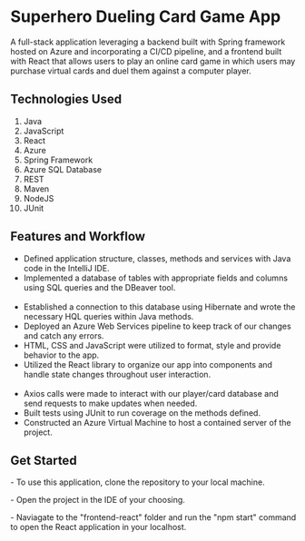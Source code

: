 # Superhero Dueling Card Game App

<p>A full-stack application leveraging a backend built with Spring framework hosted on Azure and incorporating a CI/CD pipeline, and a frontend built with React that allows users to play an online card game in which users may purchase virtual cards and duel them against a computer player.</p>

<h2>Technologies Used</h2>
<ol>
  <li>Java</li>  
  <li>JavaScript</li>  
  <li>React</li>  
  <li>Azure</li>  
  <li>Spring Framework</li>  
  <li>Azure SQL Database</li>  
  <li>REST</li>  
  <li>Maven</li>  
  <li>NodeJS</li>  
  <li>JUnit</li>  
 </ol>
 
 
<h2>Features and Workflow</h2>
<ul>
<li>Defined application structure, classes, methods and services with Java code in the IntelliJ IDE.</li>
<li>Implemented a database of tables with appropriate fields and columns using SQL queries and the DBeaver tool.</li> 
<li>Established a connection to this database using Hibernate and wrote the necessary HQL queries within Java methods.</li>
<li>Deployed an Azure Web Services pipeline to keep track of our changes and catch any errors.</li>
<li>HTML, CSS and JavaScript were utilized to format, style and provide behavior to the app.</li>
<li>Utilized the React library to organize our app into components and handle state changes throughout user interaction.</li> 
<li>Axios calls were made to interact with our player/card database and send requests to make updates when needed.</li>
<li>Built tests using JUnit to run coverage on the methods defined.</li>
<li>Constructed an Azure Virtual Machine to host a contained server of the project.</li>
</ul>

<h2>Get Started</h2>
<p>- To use this application, clone the repository to your local machine.</p>
<p>- Open the project in the IDE of your choosing.</p>
<p>- Naviagate to the "frontend-react" folder and run the "npm start" command to open the React application in your localhost.</p>
